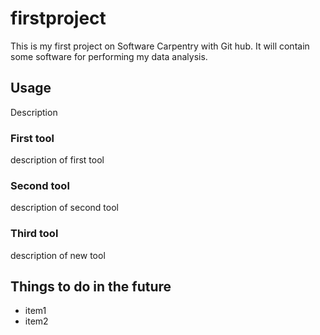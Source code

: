 # firstproject
This is my first project on Software Carpentry with Git hub.
It will contain some software for performing my data analysis.

## Usage
Description

### First tool
description of first tool

### Second tool
description of second tool

### Third tool
description of new tool

## Things to do in the future
- item1
- item2


